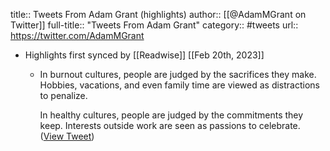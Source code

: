 title:: Tweets From Adam Grant (highlights)
author:: [[@AdamMGrant on Twitter]]
full-title:: "Tweets From Adam Grant"
category:: #tweets
url:: https://twitter.com/AdamMGrant

- Highlights first synced by [[Readwise]] [[Feb 20th, 2023]]
	- In burnout cultures, people are judged by the sacrifices they make. Hobbies, vacations, and even family time are viewed as distractions to penalize.
	  
	  In healthy cultures, people are judged by the commitments they keep. Interests outside work are seen as passions to celebrate. ([View Tweet](https://twitter.com/AdamMGrant/status/1567520655826100228))